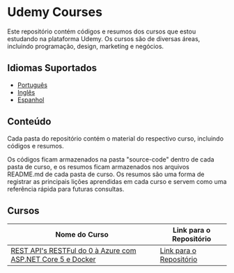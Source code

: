 # Udemy Courses

Este repositório contém códigos e resumos dos cursos que estou estudando na plataforma Udemy. Os cursos são de diversas áreas, incluindo programação, design, marketing e negócios.

## Idiomas Suportados
- [Português](./README_PT.md)
- [Inglês](./README.md)
- [Espanhol](./README_ES.md)

## Conteúdo

Cada pasta do repositório contém o material do respectivo curso, incluindo códigos e resumos. 

Os códigos ficam armazenados na pasta "source-code" dentro de cada pasta de curso, e os resumos ficam armazenados nos arquivos README.md de cada pasta de curso. Os resumos são uma forma de registrar as principais lições aprendidas em cada curso e servem como uma referência rápida para futuras consultas.

## Cursos

| Nome do Curso | Link para o Repositório |
| --- | --- |
| [REST API's RESTFul do 0 à Azure com ASP.NET Core 5 e Docker](https://www.udemy.com/course/restful-apis-do-0-a-nuvem-com-aspnet-core-e-docker/) | [Link para o Repositório](./REST_APIs_RESTFul/README_PT.md) |